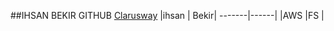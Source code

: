 ##IHSAN BEKIR GITHUB
[Clarusway](https://www.clarusway.com)
|ihsan | Bekir|
-------|------|
|AWS   |FS    |